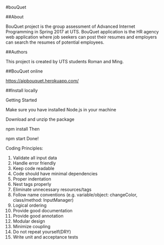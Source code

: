 #bouQuet

##About

BouQuet project is the group assessment of Advanced Internet Programming in Spring 2017 at UTS. BouQuet application is the HR agency web application where job seekers can post their resumes and employers can search the resumes of potential employees.

##Authors

This project is created by UTS students Roman and Ming.

##BouQuet online

https://aipbouquet.herokuapp.com/

##Install locally

Getting Started

Make sure you have installed Node.js in your machine

Download and unzip the package

npm install
Then

npm start
Done!

Coding Principles:

1.	Validate all input data
2.	Handle error friendly
3.	Keep code readable
4.	Code should have minimal dependencies
5.	Proper indentation
6.	Nest tags properly
7.	Eliminate unnecessary resources/tags
8.	Follow name conventions (e.g. variable/object: changeColor, class/method: InputManager)
9.	Logical ordering
10.	Provide good documentation
11.	Provide good annotation
12.	Modular design
13.	Minimize coupling
14.	Do not repeat yourself(DRY)
15. Write unit and acceptance tests

